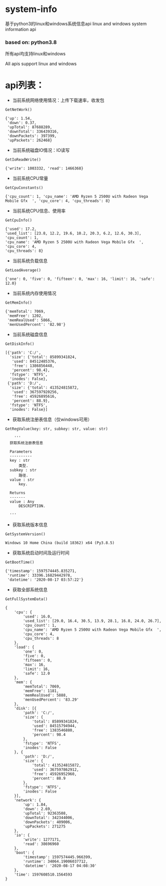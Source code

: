 # system-info
基于python3的linux和windows系统信息api
linux and windows system information api

### based on: python3.8

所有api均支持linux和windows

All apis support linux and windows

# api列表：

- 当前系统网络使用情况：上传下载速率，收发包
```
GetNetWork()
```
```
{'up': 1.54,
 'down': 0.37,
 'upTotal': 87688289,
 'downTotal': 336439316,
 'downPackets': 397399,
 'upPackets': 262468}
```
 
- 当前系统磁盘IO情况：IO读写
```
GetIoReadWrite()
```
```
{'write': 1003332, 'read': 1466368}
```

- 当前系统CPU常量
```
GetCpuConstants()
```
```
{'cpu_count': 1, 'cpu_name': 'AMD Ryzen 5 2500U with Radeon Vega Mobile Gfx  ', 'cpu_core': 4, 'cpu_threads': 8}
```

- 当前系统CPU信息、使用率
```
GetCpuInfo()
```
```
{'used': 17.2,
'used_list': [23.8, 12.2, 19.6, 10.2, 20.3, 6.2, 12.6, 30.3],
'cpu_count': 1,
'cpu_name': 'AMD Ryzen 5 2500U with Radeon Vega Mobile Gfx  ',
'cpu_core': 4,
'cpu_threads': 8}
```

- 当前系统负载信息
```
GetLoadAverage()
```
```
{'one': 0, 'five': 0, 'fifteen': 0, 'max': 16, 'limit': 16, 'safe': 12.0}
```

- 当前系统内存使用情况
```
GetMemInfo()
```
```
{'memTotal': 7069,
 'memFree': 1202,
 'memRealUsed': 5866,
 'menUsedPercent': '82.98'}
```

- 当前系统磁盘信息
```
GetDiskInfo()
```
```
[{'path': 'C:/',
  'size': {'total': 85899341824,
   'used': 84512485376,
   'free': 1386856448,
   'percent': 98.4},
  'fstype': 'NTFS',
  'inodes': False},
 {'path': 'D:/',
  'size': {'total': 413524815872,
   'used': 367597920256,
   'free': 45926895616,
   'percent': 88.9},
  'fstype': 'NTFS',
  'inodes': False}]
```

  
- 获取系统注册表信息（仅windows可用）
```
GetRegValue(key: str, subkey: str, value: str)
```
```
    '''
  获取系统注册表信息

  Parameters
  ----------
  key : str
      类型.
  subkey : str
      路径.
  value : str
      key.

  Returns
  -------
  value : Any
      DESCRIPTION.

  '''
  ```

- 获取系统版本信息
```
GetSystemVersion()
```
```
Windows 10 Home China (build 18362) x64 (Py3.8.5)
```

- 获取系统启动时间及运行时间
```
GetBootTime()
```
```
{'timestamp': 1597574445.835271,
 'runtime': 33396.16829442978,
 'datetime': '2020-08-17 03:57:22'}
```

- 获取全部系统信息
```
GetFullSystemData()
```
```
{
	'cpu': {
		'used': 16.0,
		'used_list': [29.0, 16.4, 30.5, 13.9, 28.1, 16.8, 24.0, 26.7],
		'cpu_count': 1,
		'cpu_name': 'AMD Ryzen 5 2500U with Radeon Vega Mobile Gfx  ',
		'cpu_core': 4,
		'cpu_threads': 8
	},
	'load': {
		'one': 0,
		'five': 0,
		'fifteen': 0,
		'max': 16,
		'limit': 16,
		'safe': 12.0
	},
	'mem': {
		'memTotal': 7069,
		'memFree': 1181,
		'memRealUsed': 5888,
		'menUsedPercent': '83.29'
	},
	'disk': [{
		'path': 'C:/',
		'size': {
			'total': 85899341824,
			'used': 84515794944,
			'free': 1383546880,
			'percent': 98.4
		},
		'fstype': 'NTFS',
		'inodes': False
	}, {
		'path': 'D:/',
		'size': {
			'total': 413524815872,
			'used': 367597862912,
			'free': 45926952960,
			'percent': 88.9
		},
		'fstype': 'NTFS',
		'inodes': False
	}],
	'network': {
		'up': 1.84,
		'down': 2.69,
		'upTotal': 92363508,
		'downTotal': 342344006,
		'downPackets': 409006,
		'upPackets': 271275
	},
	'io': {
		'write': 1277171,
		'read': 38696960
	},
	'boot': {
		'timestamp': 1597574445.966399,
		'runtime': 34064.19006037712,
		'datetime': '2020-08-17 04:08:30'
	},
	'time': 1597608510.1564593
}
```



  

